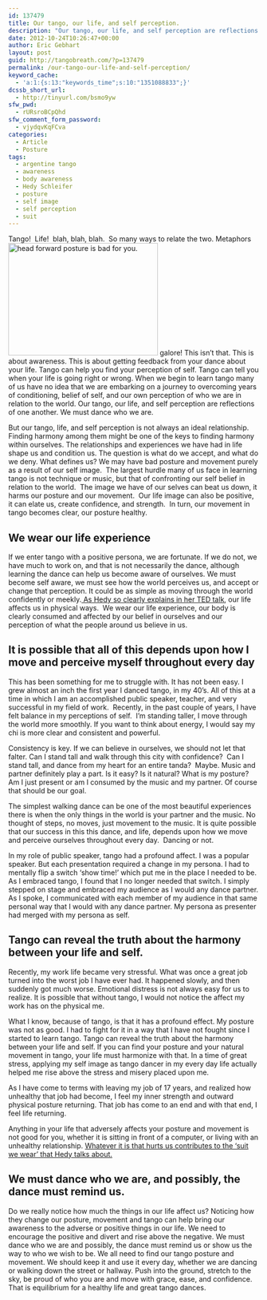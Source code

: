 ```yaml
---
id: 137479
title: Our tango, our life, and self perception.
description: "Our tango, our life, and self perception are reflections of one another."
date: 2012-10-24T10:26:47+00:00
author: Eric Gebhart
layout: post
guid: http://tangobreath.com/?p=137479
permalink: /our-tango-our-life-and-self-perception/
keyword_cache:
  - 'a:1:{s:13:"keywords_time";s:10:"1351088833";}'
dcssb_short_url:
  - http://tinyurl.com/bsmo9yw
sfw_pwd:
  - rURsroBCpQhd
sfw_comment_form_password:
  - vjydqvKqFCva
categories:
  - Article
  - Posture
tags:
  - argentine tango
  - awareness
  - body awareness
  - Hedy Schleifer
  - posture
  - self image
  - self perception
  - suit
---
```


Tango!  Life!  blah, blah, blah.  So many ways to relate the two. Metaphors[<img class="alignright size-medium wp-image-37757" title="Headforwardposture.005" alt="head forward posture is bad for you." src="http://tangobreath.com/wp-content/uploads/2012/02/Headforwardposture.005-300x225.png" width="300" height="225" srcset="http://tangobreath.com/wp-content/uploads/2012/02/Headforwardposture.005-300x225.png 300w, http://tangobreath.com/wp-content/uploads/2012/02/Headforwardposture.005-400x300.png 400w, http://tangobreath.com/wp-content/uploads/2012/02/Headforwardposture.005.png 1024w" sizes="(max-width: 300px) 100vw, 300px" />](http://tangobreath.com/wp-content/uploads/2012/02/Headforwardposture.005.png) galore! This isn&#8217;t that. This is about awareness. This is about getting feedback from your dance about your life. Tango can help you find your perception of self. Tango can tell you when your life is going right or wrong. When we begin to learn tango many of us have no idea that we are embarking on a journey to overcoming years of conditioning, belief of self, and our own perception of who we are in relation to the world. Our tango, our life, and self perception are reflections of one another. We must dance who we are.

But our tango, life, and self perception is not always an ideal relationship. Finding harmony among them might be one of the keys to finding harmony within ourselves. The relationships and experiences we have had in life shape us and condition us. The question is what do we accept, and what do we deny. What defines us? We may have bad posture and movement purely as a result of our self image.  The largest hurdle many of us face in learning tango is not technique or music, but that of confronting our self belief in relation to the world.  The image we have of our selves can beat us down, it harms our posture and our movement.  Our life image can also be positive, it can elate us, create confidence, and strength.  In turn, our movement in tango becomes clear, our posture healthy.

<!--more-->

## We wear our life experience

If we enter tango with a positive persona, we are fortunate. If we do not, we have much to work on, and that is not necessarily the dance, although learning the dance can help us become aware of ourselves. We must become self aware, we must see how the world perceives us, and accept or change that perception. It could be as simple as moving through the world confidently or meekly.[ As Hedy so clearly explains in her TED talk](http://tangobreath.com/the-space-between-us/ "The space between us."), our life affects us in physical ways.  We wear our life experience, our body is clearly consumed and affected by our belief in ourselves and our perception of what the people around us believe in us.

## It is possible that all of this depends upon how I move and perceive myself throughout every day

This has been something for me to struggle with. It has not been easy. I grew almost an inch the first year I danced tango, in my 40&#8217;s. All of this at a time in which I am an accomplished public speaker, teacher, and very successful in my field of work.  Recently, in the past couple of years, I have felt balance in my perceptions of self.  I&#8217;m standing taller, I move through the world more smoothly. If you want to think about energy, I would say my chi is more clear and consistent and powerful.

Consistency is key. If we can believe in ourselves, we should not let that falter. Can I stand tall and walk through this city with confidence?  Can I stand tall, and dance from my heart for an entire tanda?  Maybe. Music and partner definitely play a part. Is it easy? Is it natural? What is my posture? Am I just present or am I consumed by the music and my partner. Of course that should be our goal.

The simplest walking dance can be one of the most beautiful experiences there is when the only things in the world is your partner and the music. No thought of steps, no moves, just movement to the music. It is quite possible that our success in this this dance, and life, depends upon how we move and perceive ourselves throughout every day.  Dancing or not.

In my role of public speaker, tango had a profound affect. I was a popular speaker. But each presentation required a change in my persona. I had to mentally flip a switch &#8216;show time!&#8217; which put me in the place I needed to be. As I embraced tango, I found that I no longer needed that switch. I simply stepped on stage and embraced my audience as I would any dance partner. As I spoke, I communicated with each member of my audience in that same personal way that I would with any dance partner. My persona as presenter had merged with my persona as self.

## Tango can reveal the truth about the harmony between your life and self.

Recently, my work life became very stressful. What was once a great job turned into the worst job I have ever had. It happened slowly, and then suddenly got much worse. Emotional distress is not always easy for us to realize. It is possible that without tango, I would not notice the affect my work has on the physical me.

What I know, because of tango, is that it has a profound effect. My posture was not as good. I had to fight for it in a way that I have not fought since I started to learn tango. Tango can reveal the truth about the harmony between your life and self. If you can find your posture and your natural movement in tango, your life must harmonize with that. In a time of great stress, applying my self image as tango dancer in my every day life actually helped me rise above the stress and misery placed upon me.

As I have come to terms with leaving my job of 17 years, and realized how unhealthy that job had become, I feel my inner strength and outward physical posture returning. That job has come to an end and with that end, I feel life returning.

Anything in your life that adversely affects your posture and movement is not good for you, whether it is sitting in front of a computer, or living with an unhealthy relationship. [Whatever it is that hurts us contributes to the &#8216;suit we wear&#8217; that Hedy talks about.](http://tangobreath.com/the-space-between-us/ "The space between us.")

## We must dance who we are, and possibly, the dance must remind us.

Do we really notice how much the things in our life affect us? Noticing how they change our posture, movement and tango can help bring our awareness to the adverse or positive things in our life. We need to encourage the positive and divert and rise above the negative. We must dance who we are and possibly, the dance must remind us or show us the way to who we wish to be. We all need to find our tango posture and movement. We should keep it and use it every day, whether we are dancing or walking down the street or hallway. Push into the ground, stretch to the sky, be proud of who you are and move with grace, ease, and confidence. That is equilibrium for a healthy life and great tango dances.
